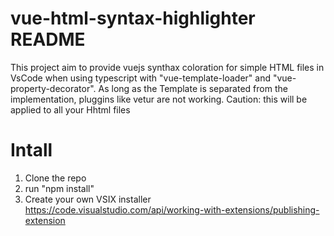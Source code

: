# vue-html-syntax-highlighter README

This project aim to provide vuejs synthax coloration for simple HTML files in VsCode when using typescript with "vue-template-loader" and "vue-property-decorator". As long as the Template is separated from the implementation, pluggins like vetur are not working.
Caution: this will be applied to all your Hhtml files

# Intall

1) Clone the repo
2) run "npm install"
3) Create your own VSIX installer
https://code.visualstudio.com/api/working-with-extensions/publishing-extension
